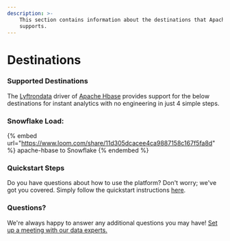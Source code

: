 ```yaml
---
description: >-
    This section contains information about the destinations that Apache Hbase
    supports.
---
```


# Destinations

### Supported Destinations

The [Lyftrondata](https://www.lyftrondata.com/) driver of [Apache Hbase](https://www.lyftrondata.com/integration/apache-hbase/) provides support for the below destinations for instant analytics with no engineering in just 4 simple steps.

### Snowflake Load:

{% embed url="https://www.loom.com/share/11d305dcacee4ca9887158c167f5fa8d" %}
apache-hbase to Snowflake
{% endembed %}

### Quickstart Steps

Do you have questions about how to use the platform? Don't worry; we've got you covered. Simply follow the quickstart instructions [here](../../../quickstart-steps.md).

### Questions? <a href="#questions" id="questions"></a>

We're always happy to answer any additional questions you may have! [Set up a meeting with our data experts.](https://www.lyftrondata.com/book-a-meeting/)
